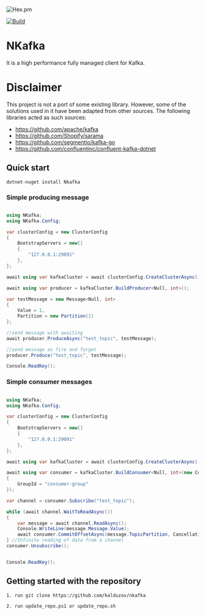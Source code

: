 

![Hex.pm](https://img.shields.io/hexpm/l/apa)

[![Build](https://github.com/kalduzov/nkafka/actions/workflows/dotnet.yml/badge.svg)](https://github.com/kalduzov/nkafka/actions/workflows/dotnet.yml)

# NKafka

It is a high performance fully managed client for Kafka.

# Disclaimer

This project is not a port of some existing library. However, some of the solutions used in it have been adapted from other sources. The following libraries acted as such sources:

* https://github.com/apache/kafka
* https://github.com/Shopify/sarama
* https://github.com/segmentio/kafka-go
* https://github.com/confluentinc/confluent-kafka-dotnet

## Quick start

```dotnet-nuget install Nkafka```

### Simple producing message

```csharp

using NKafka;
using NKafka.Config;

var clusterConfig = new ClusterConfig
{
    BootstrapServers = new[]
    {
        "127.0.0.1:29091"
    },
};

await using var kafkaCluster = await clusterConfig.CreateClusterAsync();

await using var producer = kafkaCluster.BuildProducer<Null, int>();

var testMessage = new Message<Null, int>
{
    Value = 1,
    Partition = new Partition(1)
};

//send message with awaiting
await producer.ProduceAsync("test_topic", testMessage);

//send message as fire and forget
producer.Produce("test_topic", testMessage);

Console.ReadKey();

```

### Simple consumer messages

```csharp

using NKafka;
using NKafka.Config;

var clusterConfig = new ClusterConfig
{
    BootstrapServers = new[]
    {
        "127.0.0.1:29091"
    },
};

await using var kafkaCluster = await clusterConfig.CreateClusterAsync();

await using var consumer = kafkaCluster.BuildConsumer<Null, int>(new ConsumerConfig
{
    GroupId = "consumer-group"
});

var channel = consumer.Subscribe("test_topic");

while (await channel.WaitToReadAsync())
{
    var message = await channel.ReadAsync();
    Console.WriteLine(message.Message.Value);
    await consumer.CommitOffsetAsync(message.TopicPartition, CancellationToken.None);
} //Infinite reading of data from a channel
consumer.Unsubscribe();


Console.ReadKey();

```

## Getting started with the repository

```
1. run git clone https://github.com/kalduzov/nkafka

2. run update_repo.ps1 or update_repo.sh 
```

